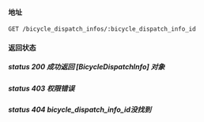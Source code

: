 #### 地址
```
GET /bicycle_dispatch_infos/:bicycle_dispatch_info_id
```

#### 返回状态

##### status 200 成功返回 [BicycleDispatchInfo] 对象
##### status 403 权限错误
##### status 404 bicycle_dispatch_info_id没找到

